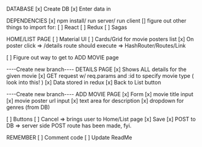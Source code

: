 

DATABASE
    [x] Create DB
    [x] Enter data in

DEPENDENCIES
    [x] npm install/ run server/ run client
    [] figure out other things to import for:
        [ ] React
        [ ] Redux
        [ ] Sagas
    

HOME/LIST PAGE
[ ] Material UI
    [ ] Cards/Grid for movie posters list
[x] On poster click => /details route should execute => HashRouter/Routes/Link

[ ] Figure out way to get to ADD MOVIE page 


----Create new branch----
DETAILS PAGE
[x] Shows ALL details for the given movie
    [x] GET request w/ req.params and :id to specify movie type ( look into this! )
    [x] Data stored in redux
[x] Back to List button

----Create new branch----
ADD MOVIE PAGE
[x] Form
        [x] movie title input
        [x] movie poster url input
        [x] text area for description
        [x] dropdown for genres (from DB)
   
[ ] Buttons
    [ ] Cancel => brings user to Home/List page
    [x] Save
        [x] POST to DB => server side POST route has been made, fyi.


REMEMBER
[ ] Comment code
[ ] Update ReadMe
